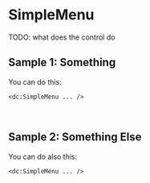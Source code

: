 # SimpleMenu

TODO: what does the control do

## Sample 1: Something

You can do this:

```DOTHTML
<dc:SimpleMenu ... />
```

<br />

## Sample 2: Something Else

You can do also this:

```DOTHTML
<dc:SimpleMenu ... />
```